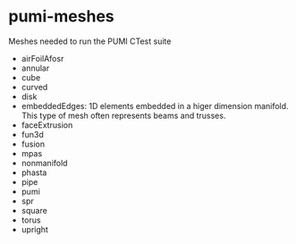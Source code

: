 # pumi-meshes
Meshes needed to run the PUMI CTest suite

- airFoilAfosr
- annular
- cube
- curved
- disk
- embeddedEdges: 1D elements embedded in a higer dimension manifold. This type of mesh often represents beams and trusses.
- faceExtrusion
- fun3d
- fusion
- mpas
- nonmanifold
- phasta
- pipe
- pumi
- spr
- square
- torus
- upright

